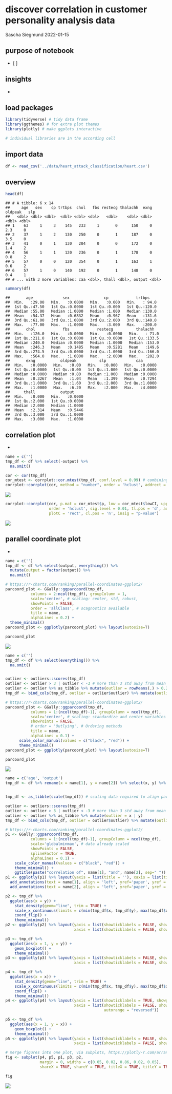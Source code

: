 discover correlation in customer personality analysis data
================
Sascha Siegmund
2022-01-15

## purpose of notebook

-   \[ \]

## insights

-   

## load packages

``` r
library(tidyverse) # tidy data frame
library(ggthemes) # for extra plot themes
library(plotly) # make ggplots interactive

# individual libraries are in the according cell
```

## import data

``` r
df <- read_csv('../data/heart_attack_classification/heart.csv')
```

## overview

``` r
head(df)
```

    ## # A tibble: 6 x 14
    ##     age   sex    cp trtbps  chol   fbs restecg thalachh  exng oldpeak   slp
    ##   <dbl> <dbl> <dbl>  <dbl> <dbl> <dbl>   <dbl>    <dbl> <dbl>   <dbl> <dbl>
    ## 1    63     1     3    145   233     1       0      150     0     2.3     0
    ## 2    37     1     2    130   250     0       1      187     0     3.5     0
    ## 3    41     0     1    130   204     0       0      172     0     1.4     2
    ## 4    56     1     1    120   236     0       1      178     0     0.8     2
    ## 5    57     0     0    120   354     0       1      163     1     0.6     2
    ## 6    57     1     0    140   192     0       1      148     0     0.4     1
    ## # ... with 3 more variables: caa <dbl>, thall <dbl>, output <dbl>

``` r
summary(df)
```

    ##       age             sex               cp            trtbps     
    ##  Min.   :29.00   Min.   :0.0000   Min.   :0.000   Min.   : 94.0  
    ##  1st Qu.:47.50   1st Qu.:0.0000   1st Qu.:0.000   1st Qu.:120.0  
    ##  Median :55.00   Median :1.0000   Median :1.000   Median :130.0  
    ##  Mean   :54.37   Mean   :0.6832   Mean   :0.967   Mean   :131.6  
    ##  3rd Qu.:61.00   3rd Qu.:1.0000   3rd Qu.:2.000   3rd Qu.:140.0  
    ##  Max.   :77.00   Max.   :1.0000   Max.   :3.000   Max.   :200.0  
    ##       chol            fbs            restecg          thalachh    
    ##  Min.   :126.0   Min.   :0.0000   Min.   :0.0000   Min.   : 71.0  
    ##  1st Qu.:211.0   1st Qu.:0.0000   1st Qu.:0.0000   1st Qu.:133.5  
    ##  Median :240.0   Median :0.0000   Median :1.0000   Median :153.0  
    ##  Mean   :246.3   Mean   :0.1485   Mean   :0.5281   Mean   :149.6  
    ##  3rd Qu.:274.5   3rd Qu.:0.0000   3rd Qu.:1.0000   3rd Qu.:166.0  
    ##  Max.   :564.0   Max.   :1.0000   Max.   :2.0000   Max.   :202.0  
    ##       exng           oldpeak          slp             caa        
    ##  Min.   :0.0000   Min.   :0.00   Min.   :0.000   Min.   :0.0000  
    ##  1st Qu.:0.0000   1st Qu.:0.00   1st Qu.:1.000   1st Qu.:0.0000  
    ##  Median :0.0000   Median :0.80   Median :1.000   Median :0.0000  
    ##  Mean   :0.3267   Mean   :1.04   Mean   :1.399   Mean   :0.7294  
    ##  3rd Qu.:1.0000   3rd Qu.:1.60   3rd Qu.:2.000   3rd Qu.:1.0000  
    ##  Max.   :1.0000   Max.   :6.20   Max.   :2.000   Max.   :4.0000  
    ##      thall           output      
    ##  Min.   :0.000   Min.   :0.0000  
    ##  1st Qu.:2.000   1st Qu.:0.0000  
    ##  Median :2.000   Median :1.0000  
    ##  Mean   :2.314   Mean   :0.5446  
    ##  3rd Qu.:3.000   3rd Qu.:1.0000  
    ##  Max.   :3.000   Max.   :1.0000

## correlation plot

-   

``` r
name = c('')
tmp_df <- df %>% select(-output) %>% 
  na.omit()

cor <- cor(tmp_df)
cor_mtest <- corrplot::cor.mtest(tmp_df, conf.level = 0.99) # combining correlogram with significance test
corrplot::corrplot(cor, method = "number", order = 'hclust', addrect = 3, p.mat = cor_mtest$p, insig = "pch") 
```

![](nb_figs/corr_unnamed-chunk-5-1.png)<!-- -->

``` r
corrplot::corrplot(cor, p.mat = cor_mtest$p, low = cor_mtest$lowCI, upp = cor_mtest$uppCI, 
                   order = 'hclust', sig.level = 0.01, tl.pos = 'd', addrect = 3, rect.col = 'navy', 
                   plotC = 'rect', cl.pos = 'n', insig = "p-value")
```

![](nb_figs/corr_unnamed-chunk-5-2.png)<!-- -->

## parallel coordinate plot

-   

``` r
name = c('')
tmp_df <- df %>% select(output, everything()) %>% 
  mutate(output = factor(output)) %>% 
  na.omit() 

# https://r-charts.com/ranking/parallel-coordinates-ggplot2/
parcoord_plot <- GGally::ggparcoord(tmp_df,
           columns = 2:ncol(tmp_df), groupColumn = 1,
           scale='center', # scaling: center, std, robust, 
           showPoints = FALSE,
           order = 'allClass', # scagnostics available
           title = name,
           alphaLines = 0.2) +
  theme_minimal() 
parcoord_plot <- ggplotly(parcoord_plot) %>% layout(autosize=T)

parcoord_plot
```

![](nb_figs/corr_unnamed-chunk-6-1.png)<!-- -->

``` r
name = c('')
tmp_df <- df %>% select(everything()) %>% 
  na.omit()


outlier <- outliers::scores(tmp_df)
outlier <- outlier > 3 | outlier < -3 # more than 3 std away from mean is outlier
outlier <- outlier %>% as_tibble %>% mutate(outlier = rowMeans(.) > 0.2)
tmp_df <- bind_cols(tmp_df, outlier = outlier$outlier) %>% mutate(outlier = as.factor(outlier))

# https://r-charts.com/ranking/parallel-coordinates-ggplot2/
parcoord_plot <- GGally::ggparcoord(tmp_df,
           columns = 1:(ncol(tmp_df)-1), groupColumn = ncol(tmp_df),
           scale='center', # scaling: standardize and center variables
           showPoints = FALSE,
           # order = 'Outlying', # Ordering methods
           title = name,
           alphaLines = 0.1) +
      scale_color_manual(values = c("black", "red")) +
      theme_minimal() 
parcoord_plot <- ggplotly(parcoord_plot) %>% layout(autosize=T)

parcoord_plot
```

![](nb_figs/corr_unnamed-chunk-7-1.png)<!-- -->

``` r
name = c('age', 'output')
tmp_df <- df %>% rename(x = name[1], y = name[2]) %>% select(x, y) %>% na.omit


tmp_df <- as_tibble(scale(tmp_df)) # scaling data required to align parcoord and other plots

outlier <- outliers::scores(tmp_df)
outlier <- outlier > 3 | outlier < -3 # more than 3 std away from mean is outlier
outlier <- outlier %>% as_tibble %>% mutate(outlier = x | y)
tmp_df <- bind_cols(tmp_df, outlier = outlier$outlier) %>% mutate(outlier = as.factor(outlier))

# https://r-charts.com/ranking/parallel-coordinates-ggplot2/
p1 <- GGally::ggparcoord(tmp_df,
           columns = 1:(ncol(tmp_df)-1), groupColumn = ncol(tmp_df),
           scale='globalminmax', # data already scaled
           showPoints = FALSE,
           splineFactor = TRUE,
           alphaLines = 0.1) +
    scale_color_manual(values = c("black", "red")) +
    theme_minimal() +
    ggtitle(paste("correlation of", name[1], "and", name[2], sep=" "))
p1 <- ggplotly(p1) %>% layout(yaxis = list(title = ''), xaxis = list(title = '')) %>%
  add_annotations(text = name[1], align = 'left', yref='paper', yref = 'paper', x = 1, y = 0, showarrow=FALSE) %>%
  add_annotations(text = name[2], align = 'left', yref='paper', yref = 'paper', x = 2, y = 0, showarrow=FALSE)

p2 <- tmp_df %>%
  ggplot(aes(x = y)) +
    stat_density(geom="line", trim = TRUE) + 
    scale_x_continuous(limits = c(min(tmp_df$x, tmp_df$y), max(tmp_df$x, tmp_df$y))) +
    coord_flip() +
    theme_minimal()
p2 <- ggplotly(p2) %>% layout(yaxis = list(showticklabels = FALSE, showgrid = FALSE, title = ''), 
                              xaxis = list(showticklabels = FALSE, showgrid = FALSE, title = ''))

p3 <- tmp_df %>%
  ggplot(aes(x = 1, y = y)) +
    geom_boxplot() +
    theme_minimal() 
p3 <- ggplotly(p3) %>% layout(yaxis = list(showticklabels = FALSE, showgrid = FALSE, title = ''), 
                              xaxis = list(showticklabels = FALSE, showgrid = FALSE, title = ''))

p4 <- tmp_df %>%
  ggplot(aes(x = x)) +
    stat_density(geom="line", trim = TRUE) + 
    scale_x_continuous(limits = c(min(tmp_df$x, tmp_df$y), max(tmp_df$x, tmp_df$y))) +
    coord_flip() +
    theme_minimal()
p4 <- ggplotly(p4) %>% layout(yaxis = list(showticklabels = TRUE, showgrid = TRUE, title = ''),
                              xaxis = list(showticklabels = FALSE, showgrid = FALSE, title = '', 
                                           autorange = "reversed"))

p5 <- tmp_df %>%
  ggplot(aes(x = 1, y = x)) +
    geom_boxplot() +
    theme_minimal() 
p5 <- ggplotly(p5) %>% layout(yaxis = list(showticklabels = FALSE, showgrid = FALSE, title = ''), 
                              xaxis = list(showticklabels = FALSE, showgrid = FALSE, title = ''))

# merge figures into one plot, via subplots, https://plotly-r.com/arranging-views.html
fig <- subplot(p4, p5, p1, p3, p2,  
               margin = 0, widths = c(0.05, 0.02, 0.86, 0.02, 0.05), 
               shareX = TRUE, shareY = TRUE, titleX = TRUE, titleY = TRUE) %>% layout()

fig
```

![](nb_figs/corr_unnamed-chunk-8-1.png)<!-- -->
